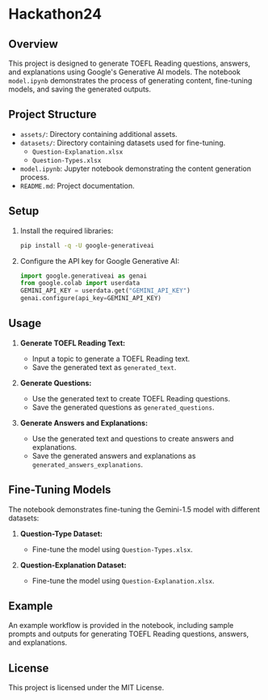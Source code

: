 # Hackathon24

## Overview

This project is designed to generate TOEFL Reading questions, answers, and explanations using Google's Generative AI models. The notebook `model.ipynb` demonstrates the process of generating content, fine-tuning models, and saving the generated outputs.

## Project Structure

- `assets/`: Directory containing additional assets.
- `datasets/`: Directory containing datasets used for fine-tuning.
  - `Question-Explanation.xlsx`
  - `Question-Types.xlsx`
- `model.ipynb`: Jupyter notebook demonstrating the content generation process.
- `README.md`: Project documentation.

## Setup

1. Install the required libraries:

   ```sh
   pip install -q -U google-generativeai
   ```

2. Configure the API key for Google Generative AI:
   ```python
   import google.generativeai as genai
   from google.colab import userdata
   GEMINI_API_KEY = userdata.get("GEMINI_API_KEY")
   genai.configure(api_key=GEMINI_API_KEY)
   ```

## Usage

1. **Generate TOEFL Reading Text:**

   - Input a topic to generate a TOEFL Reading text.
   - Save the generated text as `generated_text`.

2. **Generate Questions:**

   - Use the generated text to create TOEFL Reading questions.
   - Save the generated questions as `generated_questions`.

3. **Generate Answers and Explanations:**
   - Use the generated text and questions to create answers and explanations.
   - Save the generated answers and explanations as `generated_answers_explanations`.

## Fine-Tuning Models

The notebook demonstrates fine-tuning the Gemini-1.5 model with different datasets:

1. **Question-Type Dataset:**

   - Fine-tune the model using `Question-Types.xlsx`.

2. **Question-Explanation Dataset:**
   - Fine-tune the model using `Question-Explanation.xlsx`.

## Example

An example workflow is provided in the notebook, including sample prompts and outputs for generating TOEFL Reading questions, answers, and explanations.

## License

This project is licensed under the MIT License.
